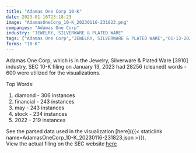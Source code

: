 ```yaml
---
title: "Adamas One Corp 10-K"
date: 2023-01-16T23:18:23
image: "AdamasOneCorp_10-K_20230116-231823.png"
companies: "Adamas One Corp"
industry: "JEWELRY, SILVERWARE & PLATED WARE"
tags: ["Adamas One Corp","JEWELRY, SILVERWARE & PLATED WARE","01-13-2023","10-K"]
forms: "10-K"
---
```

Adamas One Corp, which is in the Jewelry, Silverware & Plated Ware [3910] industry, SEC 10-K filing on January 13, 2023 had 28256 (cleaned) words - 600 were utilized for the visualizations.

Top Words:
1. diamond - 306 instances
2. financial - 243 instances
3. may - 243 instances
4. stock - 234 instances
5. 2022 - 219 instances


See the parsed data used in the visualization [here]({{< staticlink name=AdamasOneCorp_10-K_20230116-231823.json >}}).  
View the actual filing on the SEC website [here](https://www.sec.gov/Archives/edgar/data/1884072/0001199835-23-000008.txt)